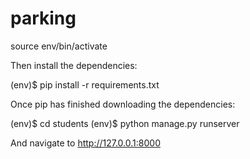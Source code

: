 # parking

source env/bin/activate

Then install the dependencies:

(env)$ pip install -r requirements.txt

Once pip has finished downloading the dependencies:

(env)$ cd students (env)$ python manage.py runserver

And navigate to http://127.0.0.1:8000
